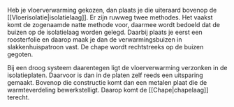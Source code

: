 Heb je vloerverwarming gekozen, dan plaats je die uiteraard bovenop de [[Vloerisolatie|isolatielaag]]. Er zijn ruwweg twee methodes. Het vaakst komt de zogenaamde natte methode voor, daarmee wordt bedoeld dat de buizen op de isolatielaag worden gelegd. Daarbij plaats je eerst een roosterfolie en daarop maak je dan de verwarmingsbuizen in slakkenhuispatroon vast. De chape wordt rechtstreeks op de buizen gegoten.

Bij een droog systeem daarentegen ligt de vloerverwarming verzonken in de isolatieplaten. Daarvoor is dan in de platen zelf reeds een uitsparing gemaakt. Bovenop die constructie komt dan een metalen plaat die de warmteverdeling bewerkstelligt. Daarop komt de [[Chape|chapelaag]] terecht.
